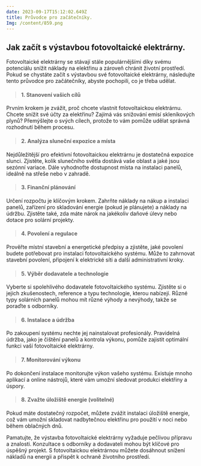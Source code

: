 ```yaml
---
date: 2023-09-17T15:12:02.649Z
title: Průvodce pro začátečníky.
Img: /content/859.png
---
```

## Jak začít s výstavbou fotovoltaické elektrárny.



Fotovoltaické elektrárny se stávají stále populárnějšími díky svému potenciálu snížit náklady na elektřinu a zároveň chránit životní prostředí. Pokud se chystáte začít s výstavbou své fotovoltaické elektrárny, následujte tento průvodce pro začátečníky, abyste pochopili, co je třeba udělat.



> #### 1. Stanovení vašich cílů

Prvním krokem je zvážit, proč chcete vlastnit fotovoltaickou elektrárnu. Chcete snížit své účty za elektřinu? Zajímá vás snižování emisí skleníkových plynů? Přemýšlejte o svých cílech, protože to vám pomůže udělat správná rozhodnutí během procesu.

> #### 2. Analýza sluneční expozice a místa



Nejdůležitější pro efektivní fotovoltaickou elektrárnu je dostatečná expozice slunci. Zjistěte, kolik slunečního světla dostává vaše oblast a jaké jsou sezónní variace. Dále vyhodnoťte dostupnost místa na instalaci panelů, ideálně na střeše nebo v zahradě.

> #### 3. Finanční plánování



Určení rozpočtu je klíčovým krokem. Zahrňte náklady na nákup a instalaci panelů, zařízení pro skladování energie (pokud je plánujete) a náklady na údržbu. Zjistěte také, zda máte nárok na jakékoliv daňové úlevy nebo dotace pro solární projekty.

> #### 4. Povolení a regulace



Prověřte místní stavební a energetické předpisy a zjistěte, jaké povolení budete potřebovat pro instalaci fotovoltaického systému. Může to zahrnovat stavební povolení, připojení k elektrické síti a další administrativní kroky.



> #### 5. Výběr dodavatele a technologie



Vyberte si spolehlivého dodavatele fotovoltaického systému. Zjistěte si o jejich zkušenostech, reference a typu technologie, kterou nabízejí. Různé typy solárních panelů mohou mít různé výhody a nevýhody, takže se poraďte s odborníky.



> #### 6. Instalace a údržba



Po zakoupení systému nechte jej nainstalovat profesionály. Pravidelná údržba, jako je čištění panelů a kontrola výkonu, pomůže zajistit optimální funkci vaší fotovoltaické elektrárny.



> #### 7. Monitorování výkonu



Po dokončení instalace monitorujte výkon vašeho systému. Existuje mnoho aplikací a online nástrojů, které vám umožní sledovat produkci elektřiny a úspory.



> #### 8. Zvažte úložiště energie (volitelné)



Pokud máte dostatečný rozpočet, můžete zvážit instalaci úložiště energie, což vám umožní skladovat nadbytečnou elektřinu pro použití v noci nebo během oblačných dnů.



Pamatujte, že výstavba fotovoltaické elektrárny vyžaduje pečlivou přípravu a znalosti. Konzultace s odborníky a dodavateli mohou být klíčové pro úspěšný projekt. S fotovoltaickou elektrárnou můžete dosáhnout snížení nákladů na energii a přispět k ochraně životního prostředí.